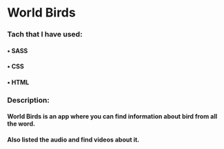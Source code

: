 # World Birds
### Tach that I have used:
#### • SASS
#### • CSS
#### • HTML

### Description:
#### World Birds is an app where you can find information about bird from all the word.
#### Also listed the audio and find videos about it.